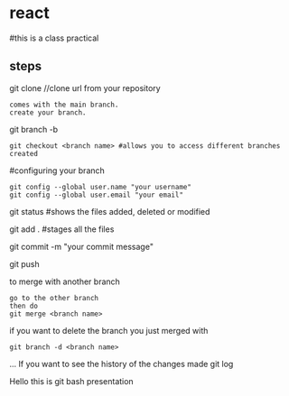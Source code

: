 # react

#this is a class practical

steps
----------------------

git clone <url> //clone url from your repository

    comes with the main branch.
    create your branch.

git branch -b <branch name>

    git checkout <branch name> #allows you to access different branches created

#configuring your branch

    git config --global user.name "your username"
    git config --global user.email "your email"

git status #shows the files added, deleted or modified

git add . #stages all the files

git commit -m "your commit message"

git push

to merge with another branch 

    go to the other branch
    then do 
    git merge <branch name>

if you want to delete the branch you just merged with

    git branch -d <branch name>

...
If you want to see the history of the changes made
    git log
    
 Hello this is git bash presentation